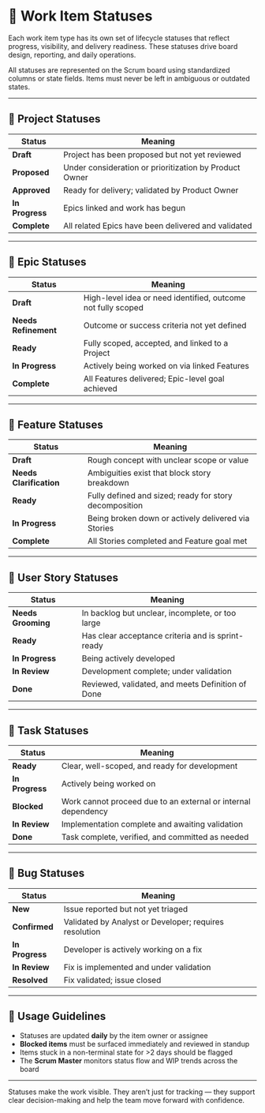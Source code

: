 # 🔄 Work Item Statuses

Each work item type has its own set of lifecycle statuses that reflect progress, visibility, and delivery readiness. These statuses drive board design, reporting, and daily operations.

All statuses are represented on the Scrum board using standardized columns or state fields. Items must never be left in ambiguous or outdated states.

---

## 📁 Project Statuses

| Status          | Meaning                                                |
| --------------- | ------------------------------------------------------ |
| **Draft**       | Project has been proposed but not yet reviewed         |
| **Proposed**    | Under consideration or prioritization by Product Owner |
| **Approved**    | Ready for delivery; validated by Product Owner         |
| **In Progress** | Epics linked and work has begun                        |
| **Complete**    | All related Epics have been delivered and validated    |

---

## 🧩 Epic Statuses

| Status               | Meaning                                                      |
| -------------------- | ------------------------------------------------------------ |
| **Draft**            | High-level idea or need identified, outcome not fully scoped |
| **Needs Refinement** | Outcome or success criteria not yet defined                  |
| **Ready**            | Fully scoped, accepted, and linked to a Project              |
| **In Progress**      | Actively being worked on via linked Features                 |
| **Complete**         | All Features delivered; Epic-level goal achieved             |

---

## 🎯 Feature Statuses

| Status                  | Meaning                                                |
| ----------------------- | ------------------------------------------------------ |
| **Draft**               | Rough concept with unclear scope or value              |
| **Needs Clarification** | Ambiguities exist that block story breakdown           |
| **Ready**               | Fully defined and sized; ready for story decomposition |
| **In Progress**         | Being broken down or actively delivered via Stories    |
| **Complete**            | All Stories completed and Feature goal met             |

---

## 📓 User Story Statuses

| Status             | Meaning                                           |
| ------------------ | ------------------------------------------------- |
| **Needs Grooming** | In backlog but unclear, incomplete, or too large  |
| **Ready**          | Has clear acceptance criteria and is sprint-ready |
| **In Progress**    | Being actively developed                          |
| **In Review**      | Development complete; under validation            |
| **Done**           | Reviewed, validated, and meets Definition of Done |

---

## 🔧 Task Statuses

| Status          | Meaning                                                       |
| --------------- | ------------------------------------------------------------- |
| **Ready**       | Clear, well-scoped, and ready for development                 |
| **In Progress** | Actively being worked on                                      |
| **Blocked**     | Work cannot proceed due to an external or internal dependency |
| **In Review**   | Implementation complete and awaiting validation               |
| **Done**        | Task complete, verified, and committed as needed              |

---

## 🐞 Bug Statuses

| Status          | Meaning                                                |
| --------------- | ------------------------------------------------------ |
| **New**         | Issue reported but not yet triaged                     |
| **Confirmed**   | Validated by Analyst or Developer; requires resolution |
| **In Progress** | Developer is actively working on a fix                 |
| **In Review**   | Fix is implemented and under validation                |
| **Resolved**    | Fix validated; issue closed                            |

---

## 📌 Usage Guidelines

- Statuses are updated **daily** by the item owner or assignee
- **Blocked items** must be surfaced immediately and reviewed in standup
- Items stuck in a non-terminal state for >2 days should be flagged
- The **Scrum Master** monitors status flow and WIP trends across the board

---

Statuses make the work visible. They aren’t just for tracking — they support clear decision-making and help the team move forward with confidence.
